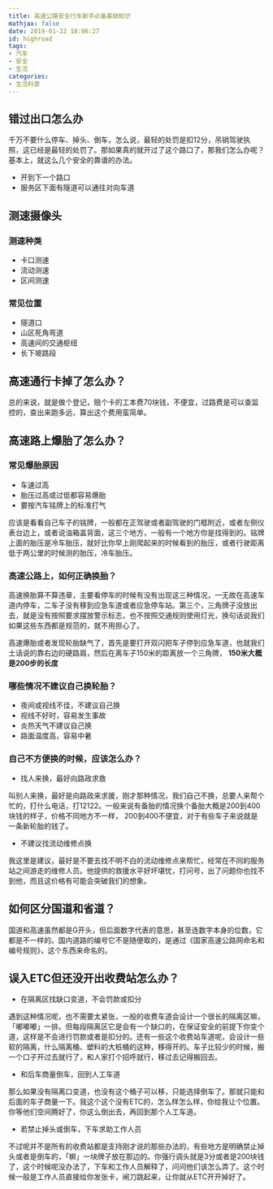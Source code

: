```yaml
---
title: 高速公路安全行车新手必备基础知识
mathjax: false
date: 2019-01-22 18:06:27
id: highroad
tags:
- 汽车
- 安全
- 生活
categories:
- 生活科普
---
```


##  错过出口怎么办

千万不要什么停车、掉头、倒车，怎么说，最轻的处罚是扣12分，吊销驾驶执照，这已经是最轻的处罚了。那如果真的就开过了这个路口了，那我们怎么办呢？基本上，就这么几个安全的靠谱的办法。

- 开到下一个路口
- 服务区下面有隧道可以通往对向车道

<!---more--->

## 测速摄像头

### 测速种类

- 卡口测速
- 流动测速
- 区间测速

### 常见位置

- 隧道口
- 山区死角弯道
- 高速间的交通枢纽
- 长下坡路段

## 高速通行卡掉了怎么办？

总的来说，就是做个登记，赔个卡的工本费70块钱，不便宜，过路费是可以查监控的，查出来跑多远，算出这个费用蛮简单。

## 高速路上爆胎了怎么办？

### 常见爆胎原因

- 车速过高
- 胎压过高或过低都容易爆胎
- 要按汽车铭牌上的标准打气

应该是看看自己车子的铭牌，一般都在正驾驶或者副驾驶的门框附近，或者左侧仪表台边上，或者说油箱盖背面，这三个地方，一般有一个地方你是找得到的。铭牌上面的胎压是冷车胎压，就好比你早上刚爬起来的时候看到的胎压，或者行驶距离低于两公里的时候测的胎压，冷车胎压。

### 高速公路上，如何正确换胎？

高速换胎算不算违章，主要看停车的时候有没有出现这三种情况，一无故在高速车道内停车，二车子没有移到应急车道或者应急停车站。第三个，三角牌子没放出去，就是没有按照要求摆放警示标志，也不按照交通规则使用灯光，换句话说我们如果这些东西都是规范的，就不用担心了。

高速爆胎或者发现轮胎缺气了，首先是要打开双闪把车子停到应急车道，也就我们土话说的靠右边的硬路肩，然后在离车子150米的距离放一个三角牌， **150米大概是200步的长度**

### 哪些情况不建议自己换轮胎？

- 夜间或视线不佳，不建议自己换
- 视线不好时，容易发生事故
- 炎热天气不建议自己换
- 路面温度高，容易中暑

### 自己不方便换的时候，应该怎么办？

- 找人来换，最好向路政求救

叫别人来换，最好是向路政来求援，刚才那种情况，我们自己不换，总要人来帮个忙的，打什么电话，打12122。一般来说有备胎的情况换个备胎大概是200到400块钱的样子，价格不同地方不一样， 200到400不便宜，对于有些车子来说就是一条新轮胎的钱了。

- 不建议找流动维修点换

我这里是建议，最好是不要去找不明不白的流动维修点来帮忙，经常在不同的服务站之间游走的维修人员。他提供的救援水平好坏堪忧，打问号，出了问题你也找不到他，而且这价格有可能会突破我们的想象。

## 如何区分国道和省道？

国道和高速虽然都是G开头，但后面数字代表的意思，甚至连数字本身的位数，它都是不一样的。国内道路的编号它不是随便取的，是通过《国家高速公路网命名和编号规则》，这个东西来命名的。

## 误入ETC但还没开出收费站怎么办？

- 在隔离区找缺口变道，不会罚款或扣分

遇到这种情况呢，也不需要太紧张，一般的收费车道会设计一个很长的隔离区嘛，「嘟嘟嘟」一排。但每段隔离区它是会有一个缺口的，在保证安全的前提下你变个道，这样是不会进行罚款或者是扣分的。还有一些这个收费站车道呢，会设计一些软的隔离，什么隔离桶、塑料的大桩桶的这种，移得开的。车子比较少的时候，搬一个口子开过去就行了，和人家打个招呼就行，移过去记得搬回去。

- 和后车商量倒车，回到人工车道

那么如果没有隔离口变道，也没有这个桶子可以移，只能选择倒车了。那就只能和后面的车子商量一下。我这个这个没有ETC的，怎么样怎么样，你给我让个位置。你等他们空间腾好了，你这么倒出去，再回到那个人工车道。

- 若禁止掉头或倒车，下车求助工作人员

不过呢并不是所有的收费站都是支持刚才说的那些办法的，有些地方是明确禁止掉头或者是倒车的，「梆」一块牌子放在那边的。你强行调头就是3分或者是200块钱了，这个时候呢没办法了，下车和工作人员解释了，问问他们该怎么弄了。这个时候一般是工作人员直接给你发张卡，闸刀跳起来，让你就从ETC开开掉好了。